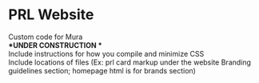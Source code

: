# PRL Website
Custom code for Mura <br />
<strong>*UNDER CONSTRUCTION *</strong> <br />
Include instructions for how you compile and minimize CSS <br />
Include locations of files (Ex: prl card markup under the website Branding guidelines section; homepage html is for brands section)
